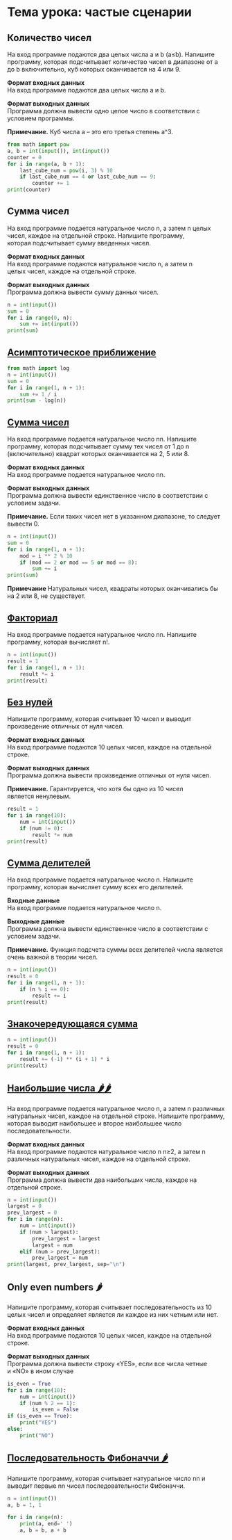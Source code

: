 # Тема урока: частые сценарии
## Количество чисел

На вход программе подаются два целых числа a и b (a≤b). Напишите программу, которая подсчитывает количество чисел в диапазоне от a до b включительно, куб которых оканчивается на 4 или 9.

**Формат входных данных**  
На вход программе подаются два целых числа a и b.

**Формат выходных данных**  
Программа должна вывести одно целое число в соответствии с условием программы.

**Примечание.** Куб числа a – это его третья степень a^3.

```python
from math import pow
a, b = int(input()), int(input())
counter = 0
for i in range(a, b + 1):
    last_cube_num = pow(i, 3) % 10
    if last_cube_num == 4 or last_cube_num == 9:
        counter += 1
print(counter)
```

## Сумма чисел

На вход программе подается натуральное число n, а затем n целых чисел, каждое на отдельной строке. Напишите программу, которая подсчитывает сумму введенных чисел. 

**Формат входных данных**  
На вход программе подаются натуральное число n, а затем n целых чисел, каждое на отдельной строке.

**Формат выходных данных**  
Программа должна вывести сумму данных чисел.

```python
n = int(input())
sum = 0
for i in range(0, n):
    sum += int(input())
print(sum)
```

## [Асимптотическое приближение](https://stepik.org/lesson/294243/step/7?unit=275922)
```python
from math import log
n = int(input())
sum = 0
for i in range(1, n + 1):
    sum += 1 / i
print(sum - log(n))
```

## [Сумма чисел](https://stepik.org/lesson/294243/step/8?unit=275922)

На вход программе подается натуральное число nn. Напишите программу, которая подсчитывает сумму тех чисел от 1 до n (включительно) квадрат которых оканчивается на 2, 5 или 8.

**Формат входных данных**  
На вход программе подается натуральное число nn.

**Формат выходных данных**  
Программа должна вывести единственное число в соответствии с условием задачи.

**Примечание.** Если таких чисел нет в указанном диапазоне, то следует вывести 0.

```python
n = int(input())
sum = 0
for i in range(1, n + 1):
    mod = i ** 2 % 10
    if (mod == 2 or mod == 5 or mod == 8):
        sum += i
print(sum)
```

**Примечание** Натуральных чисел, квадраты которых оканчивались бы на 2 или 8, не существует.

## [Факториал](https://stepik.org/lesson/294243/step/9?unit=275922)

На вход программе подается натуральное число nn. Напишите программу, которая вычисляет n!.

```python
n = int(input())
result = 1
for i in range(1, n + 1):
    result *= i
print(result)
```

## [Без нулей](https://stepik.org/lesson/294243/step/10?unit=275922)

Напишите программу, которая считывает 10 чисел и выводит произведение отличных от нуля чисел.

**Формат входных данных**  
На вход программе подаются 10 целых чисел, каждое на отдельной строке.

**Формат выходных данных**  
Программа должна вывести произведение отличных от нуля чисел.

**Примечание.** Гарантируется, что хотя бы одно из 10 чисел является ненулевым.

```python
result = 1
for i in range(10):
    num = int(input())
    if (num != 0):
        result *= num
print(result)
```

## [Сумма делителей](https://stepik.org/lesson/294243/step/11?unit=275922)

На вход программе подается натуральное число n. Напишите программу, которая вычисляет сумму всех его делителей.

**Входные данные**  
На вход программе подается натуральное число n.

**Выходные данные**  
Программа должна вывести единственное число в соответствии с условием задачи.

**Примечание.** Функция подсчета суммы всех делителей числа является очень важной в теории чисел.
```python
n = int(input())
result = 0
for i in range(1, n + 1):
    if (n % i == 0):
        result += i
print(result)
```

## [Знакочередующаяся сумма](https://stepik.org/lesson/294243/step/12?unit=275922)
```python
n = int(input())
result = 0
for i in range(1, n + 1):
    result += (-1) ** (i + 1) * i
print(result)
```

## [Наибольшие числа 🌶️🌶️](https://stepik.org/lesson/294243/step/13?unit=275922)

На вход программе подается натуральное число n, а затем n различных натуральных чисел, каждое на отдельной строке. Напишите программу, которая выводит наибольшее и второе наибольшее число последовательности.

**Формат входных данных**  
На вход программе подаются натуральное число n n≥2, а затем n различных натуральных чисел, каждое на отдельной строке.

**Формат выходных данных**  
Программа должна вывести два наибольших числа, каждое на отдельной строке.

```python
n = int(input())
largest = 0
prev_largest = 0
for i in range(n):
    num = int(input())
    if (num > largest):
        prev_largest = largest
        largest = num
    elif (num > prev_largest):
        prev_largest = num
print(largest, prev_largest, sep="\n")
```

## Only even numbers 🌶️

Напишите программу, которая считывает последовательность из 10 целых чисел и определяет является ли каждое из них четным или нет.

**Формат входных данных**  
На вход программе подаются 10 целых чисел, каждое на отдельной строке.

**Формат выходных данных**  
Программа должна вывести строку «YES», если все числа четные и «NO» в ином случае

```python
is_even = True
for i in range(10):
    num = int(input())
    if (num % 2 == 1):
        is_even = False
if (is_even == True):
    print("YES")
else:
    print("NO")
```

## [Последовательность Фибоначчи 🌶️](https://stepik.org/lesson/294243/step/15?unit=275922)

Напишите программу, которая считывает натуральное число nn и выводит первые nn чисел последовательности Фибоначчи.

```python
n = int(input())
a, b = 1, 1

for i in range(n):
    print(a, end=' ')
    a, b = b, a + b
```